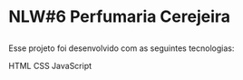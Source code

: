 # NLW#6 Perfumaria Cerejeira
##
Esse projeto foi desenvolvido com as seguintes tecnologias:

HTML
CSS
JavaScript

